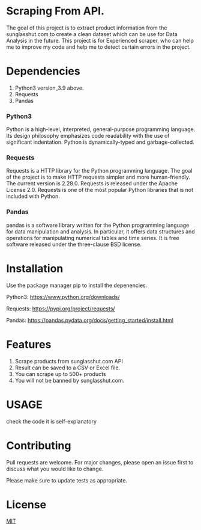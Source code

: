 
# Scraping From API.
The goal of this project is to extract product information from the sunglasshut.com to create a clean dataset which can be use for Data Analysis in the future. 
This project is for Experienced scraper, who can  help me to improve my code and help me to detect certain errors in the project.





# Dependencies

1. Python3 version_3.9 above.
3. Requests
4. Pandas
### Python3
Python is a high-level, interpreted, general-purpose programming language. Its design philosophy emphasizes code readability with the use of significant indentation. Python is dynamically-typed and garbage-collected.
### Requests
Requests is a HTTP library for the Python programming language. The goal of the project is to make HTTP requests simpler and more human-friendly. The current version is 2.28.0. Requests is released under the Apache License 2.0. Requests is one of the most popular Python libraries that is not included with Python.
### Pandas
pandas is a software library written for the Python programming language for data manipulation and analysis. In particular, it offers data structures and operations for manipulating numerical tables and time series. It is free software released under the three-clause BSD license.


# Installation
Use the package manager pip to install the depenencies.

Python3: https://www.python.org/downloads/

Requests: https://pypi.org/project/requests/

Pandas: https://pandas.pydata.org/docs/getting_started/install.html


# Features
1. Scrape products from sunglasshut.com API
2. Result can be saved to a CSV or Excel file.
3. You can scrape up to 500+ products
4. You will not be banned by sunglasshut.com.
# USAGE
check the code it is self-explanatory


# Contributing

Pull requests are welcome. For major changes, please open an issue first to discuss what you would like to change.

Please make sure to update tests as appropriate.


# License

[MIT](https://choosealicense.com/licenses/mit/)

